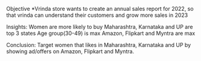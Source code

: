 Objective
*Vrinda store wants to create an annual sales report for 2022, so that vrinda can understand their customers and grow more sales in 2023

Insights:
Women are more likely to buy
Maharashtra, Karnataka and UP are top 3 states
Age group(30-49) is max
Amazon, Flipkart and Myntra are max

Conclusion:
Target women that likes in Maharashtra, Karnataka and UP by showing ad/offers on Amazon, Flipkart and Myntra.
